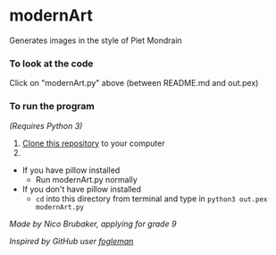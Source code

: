 # modernArt
Generates images in the style of Piet Mondrain

### To look at the code
Click on "modernArt.py" above (between README.md and out.pex)

### To run the program
_(Requires Python 3)_
1. [Clone this repository](https://help.github.com/articles/cloning-a-repository/) to your computer
2.
- If you have pillow installed
  - Run modernArt.py normally
- If you don't have pillow installed
  - ```cd``` into this directory from terminal and type in `python3 out.pex modernArt.py`

_Made by Nico Brubaker, applying for grade 9_

_Inspired by GitHub user [fogleman](https://github.com/fogleman/Piet)_
